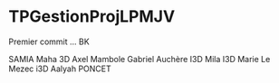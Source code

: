 # TPGestionProjLPMJV
Premier commit ... BK

SAMIA   Maha 3D
Axel Mambole
Gabriel Auchère I3D
Mila I3D
Marie Le Mezec i3D
Aalyah PONCET 

